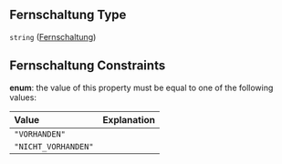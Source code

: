 ## Fernschaltung Type

`string` ([Fernschaltung](fernschaltung.md))

## Fernschaltung Constraints

**enum**: the value of this property must be equal to one of the following values:

| Value               | Explanation |
| :------------------ | :---------- |
| `"VORHANDEN"`       |             |
| `"NICHT_VORHANDEN"` |             |
